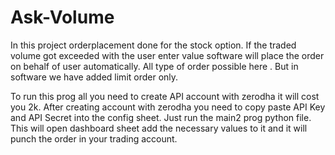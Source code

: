 # Ask-Volume
In this project orderplacement done for the stock option. If the traded volume got exceeded with the user enter value software will place the order on behalf of user automatically. All type of order possible here . But in software we have added limit order only.


To run this prog all you need to create API account with zerodha it will cost you 2k. 
After creating account with zerodha  you need to copy paste API Key and API Secret into the config sheet.
Just run the main2 prog python file. 
This will open dashboard sheet add the necessary values to it and it will punch the order in your trading account.
